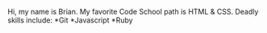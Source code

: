 Hi, my name is Brian. My favorite Code School path is HTML & CSS.
Deadly skills include:
*Git
*Javascript
*Ruby
